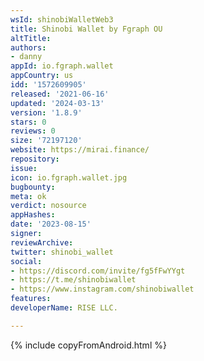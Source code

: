 ```yaml
---
wsId: shinobiWalletWeb3
title: Shinobi Wallet by Fgraph OU
altTitle: 
authors:
- danny
appId: io.fgraph.wallet
appCountry: us
idd: '1572609905'
released: '2021-06-16'
updated: '2024-03-13'
version: '1.8.9'
stars: 0
reviews: 0
size: '72197120'
website: https://mirai.finance/
repository: 
issue: 
icon: io.fgraph.wallet.jpg
bugbounty: 
meta: ok
verdict: nosource
appHashes: 
date: '2023-08-15'
signer: 
reviewArchive: 
twitter: shinobi_wallet
social:
- https://discord.com/invite/fg5fFwYYgt
- https://t.me/shinobiwallet
- https://www.instagram.com/shinobiwallet
features: 
developerName: RISE LLC.

---
```


{% include copyFromAndroid.html %}